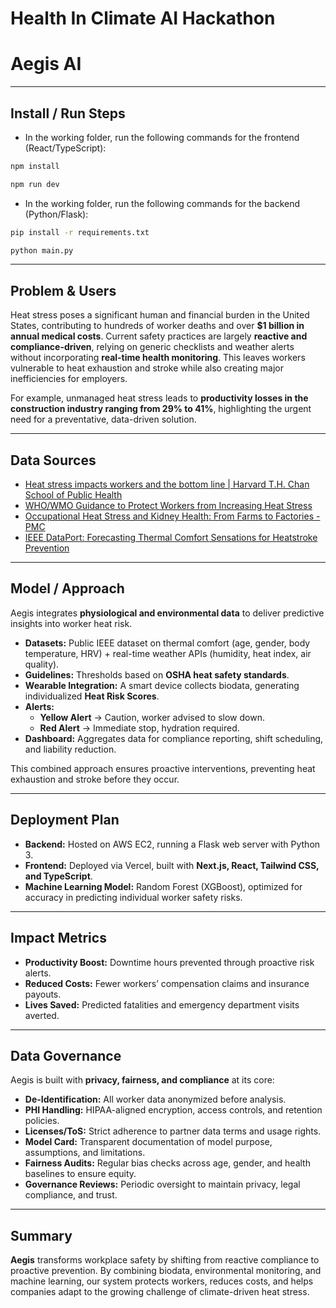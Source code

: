 # Health In Climate AI Hackathon
# Aegis AI

---

## Install / Run Steps
- In the working folder, run the following commands for the frontend (React/TypeScript): 

```bash
npm install
```
```bash
npm run dev
```

- In the working folder, run the following commands for the backend (Python/Flask): 

```bash
pip install -r requirements.txt
```
```bash
python main.py
```

---

## Problem & Users
Heat stress poses a significant human and financial burden in the United States, contributing to hundreds of worker deaths and over **$1 billion in annual medical costs**. Current safety practices are largely **reactive and compliance-driven**, relying on generic checklists and weather alerts without incorporating **real-time health monitoring**. This leaves workers vulnerable to heat exhaustion and stroke while also creating major inefficiencies for employers.  

For example, unmanaged heat stress leads to **productivity losses in the construction industry ranging from 29% to 41%**, highlighting the urgent need for a preventative, data-driven solution.  

---

## Data Sources
- [Heat stress impacts workers and the bottom line | Harvard T.H. Chan School of Public Health](https://www.hsph.harvard.edu/)  
- [WHO/WMO Guidance to Protect Workers from Increasing Heat Stress](https://www.who.int/news/item/22-08-2025-who-wmo-issue-new-report-and-guidance-to-protect-workers-from-increasing-heat-stress)  
- [Occupational Heat Stress and Kidney Health: From Farms to Factories - PMC](https://www.ncbi.nlm.nih.gov/pmc/)  
- [IEEE DataPort: Forecasting Thermal Comfort Sensations for Heatstroke Prevention](https://ieee-dataport.org/)  

---

## Model / Approach
Aegis integrates **physiological and environmental data** to deliver predictive insights into worker heat risk.  

- **Datasets:** Public IEEE dataset on thermal comfort (age, gender, body temperature, HRV) + real-time weather APIs (humidity, heat index, air quality).  
- **Guidelines:** Thresholds based on **OSHA heat safety standards**.  
- **Wearable Integration:** A smart device collects biodata, generating individualized **Heat Risk Scores**.  
- **Alerts:**  
  - **Yellow Alert** → Caution, worker advised to slow down.  
  - **Red Alert** → Immediate stop, hydration required.  
- **Dashboard:** Aggregates data for compliance reporting, shift scheduling, and liability reduction.  

This combined approach ensures proactive interventions, preventing heat exhaustion and stroke before they occur.  

---

## Deployment Plan
- **Backend:** Hosted on AWS EC2, running a Flask web server with Python 3.  
- **Frontend:** Deployed via Vercel, built with **Next.js, React, Tailwind CSS, and TypeScript**.  
- **Machine Learning Model:** Random Forest (XGBoost), optimized for accuracy in predicting individual worker safety risks.  

---

## Impact Metrics
- **Productivity Boost:** Downtime hours prevented through proactive risk alerts.  
- **Reduced Costs:** Fewer workers’ compensation claims and insurance payouts.  
- **Lives Saved:** Predicted fatalities and emergency department visits averted.  

---

## Data Governance
Aegis is built with **privacy, fairness, and compliance** at its core:  

- **De-Identification:** All worker data anonymized before analysis.  
- **PHI Handling:** HIPAA-aligned encryption, access controls, and retention policies.  
- **Licenses/ToS:** Strict adherence to partner data terms and usage rights.  
- **Model Card:** Transparent documentation of model purpose, assumptions, and limitations.  
- **Fairness Audits:** Regular bias checks across age, gender, and health baselines to ensure equity.  
- **Governance Reviews:** Periodic oversight to maintain privacy, legal compliance, and trust.  

---

## Summary
**Aegis** transforms workplace safety by shifting from reactive compliance to proactive prevention. By combining biodata, environmental monitoring, and machine learning, our system protects workers, reduces costs, and helps companies adapt to the growing challenge of climate-driven heat stress.  
